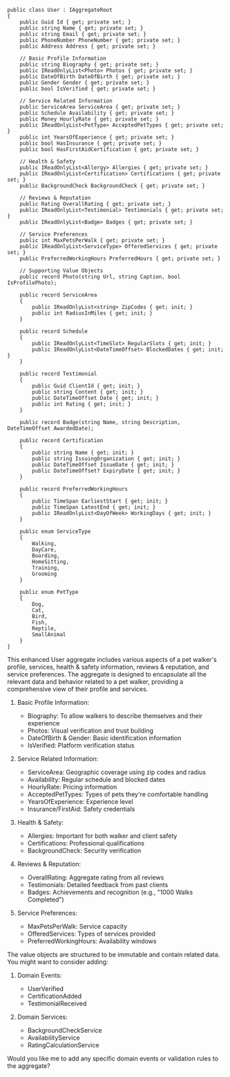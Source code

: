 
```
public class User : IAggregateRoot
{
    public Guid Id { get; private set; }
    public string Name { get; private set; }
    public string Email { get; private set; }
    public PhoneNumber PhoneNumber { get; private set; }
    public Address Address { get; private set; }

    // Basic Profile Information
    public string Biography { get; private set; }
    public IReadOnlyList<Photo> Photos { get; private set; }
    public DateOfBirth DateOfBirth { get; private set; }
    public Gender Gender { get; private set; }
    public bool IsVerified { get; private set; }
    
    // Service Related Information
    public ServiceArea ServiceArea { get; private set; }
    public Schedule Availability { get; private set; }
    public Money HourlyRate { get; private set; }
    public IReadOnlyList<PetType> AcceptedPetTypes { get; private set; }
    public int YearsOfExperience { get; private set; }
    public bool HasInsurance { get; private set; }
    public bool HasFirstAidCertification { get; private set; }
    
    // Health & Safety
    public IReadOnlyList<Allergy> Allergies { get; private set; }
    public IReadOnlyList<Certification> Certifications { get; private set; }
    public BackgroundCheck BackgroundCheck { get; private set; }
    
    // Reviews & Reputation
    public Rating OverallRating { get; private set; }
    public IReadOnlyList<Testimonial> Testimonials { get; private set; }
    public IReadOnlyList<Badge> Badges { get; private set; }
    
    // Service Preferences
    public int MaxPetsPerWalk { get; private set; }
    public IReadOnlyList<ServiceType> OfferedServices { get; private set; }
    public PreferredWorkingHours PreferredHours { get; private set; }
    
    // Supporting Value Objects
    public record Photo(string Url, string Caption, bool IsProfilePhoto);
    
    public record ServiceArea
    {
        public IReadOnlyList<string> ZipCodes { get; init; }
        public int RadiusInMiles { get; init; }
    }
    
    public record Schedule
    {
        public IReadOnlyList<TimeSlot> RegularSlots { get; init; }
        public IReadOnlyList<DateTimeOffset> BlockedDates { get; init; }
    }
    
    public record Testimonial
    {
        public Guid ClientId { get; init; }
        public string Content { get; init; }
        public DateTimeOffset Date { get; init; }
        public int Rating { get; init; }
    }
    
    public record Badge(string Name, string Description, DateTimeOffset AwardedDate);
    
    public record Certification
    {
        public string Name { get; init; }
        public string IssuingOrganization { get; init; }
        public DateTimeOffset IssueDate { get; init; }
        public DateTimeOffset? ExpiryDate { get; init; }
    }
    
    public record PreferredWorkingHours
    {
        public TimeSpan EarliestStart { get; init; }
        public TimeSpan LatestEnd { get; init; }
        public IReadOnlyList<DayOfWeek> WorkingDays { get; init; }
    }
    
    public enum ServiceType
    {
        Walking,
        DayCare,
        Boarding,
        HomeSitting,
        Training,
        Grooming
    }
    
    public enum PetType
    {
        Dog,
        Cat,
        Bird,
        Fish,
        Reptile,
        SmallAnimal
    }
}
```

This enhanced User aggregate includes various aspects of a pet walker's profile, services, health & safety information, reviews & reputation, and service preferences. The aggregate is designed to encapsulate all the relevant data and behavior related to a pet walker, providing a comprehensive view of their profile and services.
1. Basic Profile Information:
   - Biography: To allow walkers to describe themselves and their experience
   - Photos: Visual verification and trust building
   - DateOfBirth & Gender: Basic identification information
   - IsVerified: Platform verification status

2. Service Related Information:
   - ServiceArea: Geographic coverage using zip codes and radius
   - Availability: Regular schedule and blocked dates
   - HourlyRate: Pricing information
   - AcceptedPetTypes: Types of pets they're comfortable handling
   - YearsOfExperience: Experience level
   - Insurance/FirstAid: Safety credentials

3. Health & Safety:
   - Allergies: Important for both walker and client safety
   - Certifications: Professional qualifications
   - BackgroundCheck: Security verification

4. Reviews & Reputation:
   - OverallRating: Aggregate rating from all reviews
   - Testimonials: Detailed feedback from past clients
   - Badges: Achievements and recognition (e.g., "1000 Walks Completed")

5. Service Preferences:
   - MaxPetsPerWalk: Service capacity
   - OfferedServices: Types of services provided
   - PreferredWorkingHours: Availability windows

The value objects are structured to be immutable and contain related data. You might want to consider adding:

1. Domain Events:
   - UserVerified
   - CertificationAdded
   - TestimonialReceived

2. Domain Services:
   - BackgroundCheckService
   - AvailabilityService
   - RatingCalculationService

Would you like me to add any specific domain events or validation rules to the aggregate?